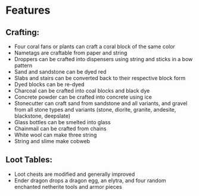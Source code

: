 # Features

## Crafting:
- Four coral fans or plants can craft a coral block of the same color
- Nametags are craftable from paper and string
- Droppers can be crafted into dispensers using string and sticks in a bow pattern
- Sand and sandstone can be dyed red
- Slabs and stairs can be converted back to their respective block form
- Dyed blocks can be re-dyed
- Charcoal can be crafted into coal blocks and black dye
- Concrete powder can be crafted into concrete using ice
- Stonecutter can craft sand from sandstone and all variants, and gravel from all stone types and variants (stone, diorite, granite, andesite, blackstone, deepslate)
- Glass bottles can be smelted into glass
- Chainmail can be crafted from chains
- White wool can make three string
- String and slime make cobweb

## Loot Tables:
- Loot chests are modified and generally improved
- Ender dragon drops a dragon egg, an elytra, and four random enchanted netherite tools and armor pieces




